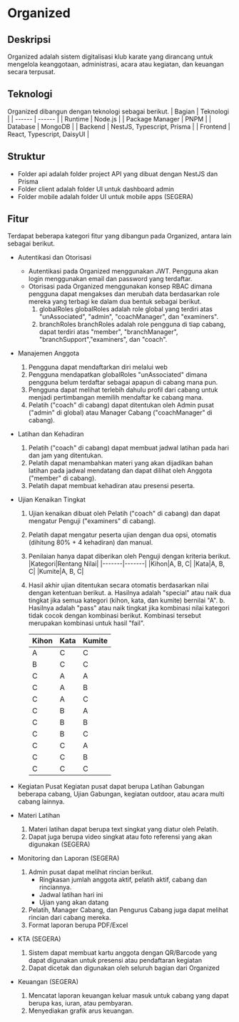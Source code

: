 # Organized

## Deskripsi

Organized adalah sistem digitalisasi klub karate yang dirancang untuk mengelola keanggotaan, administrasi, acara atau kegiatan, dan keuangan secara terpusat.

## Teknologi

Organized dibangun dengan teknologi sebagai berikut.
| Bagian | Teknologi |
| ------ | ------ |
| Runtime | Node.js |
| Package Manager | PNPM |
| Database | MongoDB |
| Backend | NestJS, Typescript, Prisma |
| Frontend | React, Typescript, DaisyUI |

## Struktur

- Folder api adalah folder project API yang dibuat dengan NestJS dan Prisma
- Folder client adalah folder UI untuk dashboard admin
- Folder mobile adalah folder UI untuk mobile apps (SEGERA)

## Fitur

Terdapat beberapa kategori fitur yang dibangun pada Organized, antara lain sebagai berikut.

- Autentikasi dan Otorisasi
  - Autentikasi pada Organized menggunakan JWT. Pengguna akan login menggunakan email dan password yang terdaftar.
  - Otorisasi pada Organized menggunakan konsep RBAC dimana pengguna dapat mengakses dan merubah data berdasarkan role mereka yang terbagi ke dalam dua bentuk sebagai berikut.
    1. globalRoles
       globalRoles adalah role global yang terdiri atas "unAssociated", "admin", "coachManager", dan "examiners".
    2. branchRoles
       branchRoles adalah role pengguna di tiap cabang, dapat terdiri atas "member", "branchManager", "branchSupport","examiners", dan "coach".
- Manajemen Anggota
  1. Pengguna dapat mendaftarkan diri melalui web
  2. Pengguna mendapatkan globalRoles "unAssociated" dimana pengguna belum terdaftar sebagai apapun di cabang mana pun.
  3. Pengguna dapat melihat terlebih dahulu profil dari cabang untuk menjadi pertimbangan memilih mendaftar ke cabang mana.
  4. Pelatih ("coach" di cabang) dapat ditentukan oleh Admin pusat ("admin" di global) atau Manager Cabang ("coachManager" di cabang).
- Latihan dan Kehadiran
  1. Pelatih ("coach" di cabang) dapat membuat jadwal latihan pada hari dan jam yang ditentukan.
  2. Pelatih dapat menambahkan materi yang akan dijadikan bahan latihan pada jadwal mendatang dan dapat dilihat oleh Anggota ("member" di cabang).
  3. Pelatih dapat membuat kehadiran atau presensi peserta.
- Ujian Kenaikan Tingkat

  1. Ujian kenaikan dibuat oleh Pelatih ("coach" di cabang) dan dapat mengatur Penguji ("examiners" di cabang).
  2. Pelatih dapat mengatur peserta ujian dengan dua opsi, otomatis (dihitung 80% + 4 kehadiran) dan manual.
  3. Penilaian hanya dapat diberikan oleh Penguji dengan kriteria berikut.
     |Kategori|Rentang Nilai|
     |-------|-------|
     |Kihon|A, B, C|
     |Kata|A, B, C|
     |Kumite|A, B, C|
  4. Hasil akhir ujian ditentukan secara otomatis berdasarkan nilai dengan ketentuan berikut.
     a. Hasilnya adalah "special" atau naik dua tingkat jika semua kategori (kihon, kata, dan kumite) bernilai "A".
     b. Hasilnya adalah "pass" atau naik tingkat jika kombinasi nilai kategori tidak cocok dengan kombinasi berikut. Kombinasi tersebut merupakan kombinasi untuk hasil "fail".

     | Kihon | Kata | Kumite |
     | ----- | ---- | ------ |
     | A     | C    | C      |
     | B     | C    | C      |
     | C     | A    | A      |
     | C     | A    | B      |
     | C     | A    | C      |
     | C     | B    | A      |
     | C     | B    | B      |
     | C     | B    | C      |
     | C     | C    | A      |
     | C     | C    | B      |
     | C     | C    | C      |

- Kegiatan Pusat
  Kegiatan pusat dapat berupa Latihan Gabungan beberapa cabang, Ujian Gabungan, kegiatan outdoor, atau acara multi cabang lainnya.
- Materi Latihan
  1. Materi latihan dapat berupa text singkat yang diatur oleh Pelatih.
  2. Dapat juga berupa video singkat atau foto referensi yang akan digunakan (SEGERA)
- Monitoring dan Laporan (SEGERA)
  1. Admin pusat dapat melihat rincian berikut.
     - Ringkasan jumlah anggota aktif, pelatih aktif, cabang dan rinciannya.
     - Jadwal latihan hari ini
     - Ujian yang akan datang
  2. Pelatih, Manager Cabang, dan Pengurus Cabang juga dapat melihat rincian dari cabang mereka.
  3. Format laporan berupa PDF/Excel
- KTA (SEGERA)
  1. Sistem dapat membuat kartu anggota dengan QR/Barcode yang dapat digunakan untuk presensi atau pendaftaran kegiatan
  2. Dapat dicetak dan digunakan oleh seluruh bagian dari Organized
- Keuangan (SEGERA)
  1. Mencatat laporan keuangan keluar masuk untuk cabang yang dapat berupa kas, iuran, atau pembyaran.
  2. Menyediakan grafik arus keuangan.

